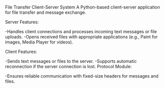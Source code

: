 File Transfer Client-Server System
A Python-based client-server application for file transfer and message exchange.

Server Features:

-Handles client connections and processes incoming text messages or file uploads.
-Opens received files with appropriate applications (e.g., Paint for images, Media Player for videos).

Client Features:

-Sends text messages or files to the server.
-Supports automatic reconnection if the server connection is lost.
Protocol Module:

-Ensures reliable communication with fixed-size headers for messages and files.
